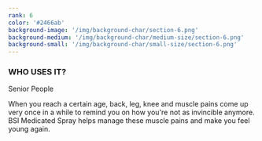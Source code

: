 ```yaml
---
rank: 6
color: '#2466ab'
background-image: '/img/background-char/section-6.png'
background-medium: '/img/background-char/medium-size/section-6.png'
background-small: '/img/background-char/small-size/section-6.png'
---
```


<h3>WHO USES IT?</h3>
<span>Senior People</span>
<p>When you reach a certain age, back, leg, knee and muscle pains come up very once in a while to remind you on how you're not as invincible anymore. BSI Medicated Spray helps manage these muscle pains and make you feel young again.</p>
